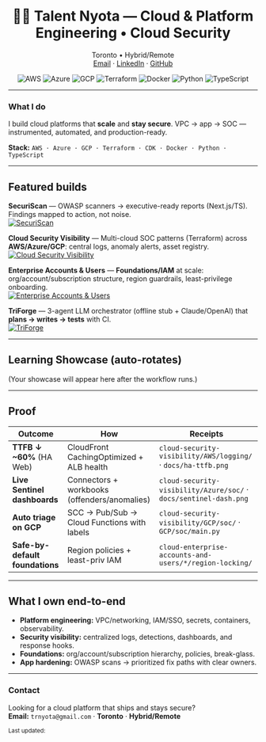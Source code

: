 <!-- Profile banner -->
<h1 align="center">👋🏿 Talent Nyota — Cloud & Platform Engineering • Cloud Security</h1>
<p align="center">
  Toronto • Hybrid/Remote
  <br/>
  <a href="mailto:trnyota@gmail.com">Email</a> ·
  <a href="https://www.linkedin.com/in/talentnyota/">LinkedIn</a> ·
  <a href="https://github.com/devtalent2030">GitHub</a>
</p>

<p align="center">
  <img alt="AWS" src="https://img.shields.io/badge/AWS-232F3E?logo=amazonaws&logoColor=white">
  <img alt="Azure" src="https://img.shields.io/badge/Azure-0078D4?logo=microsoftazure&logoColor=white">
  <img alt="GCP" src="https://img.shields.io/badge/GCP-1a73e8?logo=googlecloud&logoColor=white">
  <img alt="Terraform" src="https://img.shields.io/badge/Terraform-7B42BC?logo=terraform&logoColor=white">
  <img alt="Docker" src="https://img.shields.io/badge/Docker-2496ED?logo=docker&logoColor=white">
  <img alt="Python" src="https://img.shields.io/badge/Python-3776AB?logo=python&logoColor=white">
  <img alt="TypeScript" src="https://img.shields.io/badge/TypeScript-3178C6?logo=typescript&logoColor=white">
</p>

---

### What I do
I build cloud platforms that **scale** and **stay secure**. VPC → app → SOC — instrumented, automated, and production-ready.

**Stack:** `AWS · Azure · GCP · Terraform · CDK · Docker · Python · TypeScript`

---

## Featured builds

**SecuriScan** — OWASP scanners → executive-ready reports (Next.js/TS). Findings mapped to action, not noise.  
[![SecuriScan](https://github-readme-stats.vercel.app/api/pin/?username=devtalent2030&repo=SecuriScan)](https://github.com/devtalent2030/SecuriScan)

**Cloud Security Visibility** — Multi-cloud SOC patterns (Terraform) across **AWS/Azure/GCP**: central logs, anomaly alerts, asset registry.  
[![Cloud Security Visibility](https://github-readme-stats.vercel.app/api/pin/?username=devtalent2030&repo=cloud-security-visibility)](https://github.com/devtalent2030/cloud-security-visibility)

**Enterprise Accounts & Users** — **Foundations/IAM** at scale: org/account/subscription structure, region guardrails, least-privilege onboarding.  
[![Enterprise Accounts & Users](https://github-readme-stats.vercel.app/api/pin/?username=devtalent2030&repo=cloud-enterprise-accounts-and-users)](https://github.com/devtalent2030/cloud-enterprise-accounts-and-users)

**TriForge** — 3-agent LLM orchestrator (offline stub + Claude/OpenAI) that **plans → writes → tests** with CI.  
[![TriForge](https://github-readme-stats.vercel.app/api/pin/?username=devtalent2030&repo=triforge)](https://github.com/devtalent2030/triforge)

---

## Learning Showcase (auto-rotates)
<!-- SHOWCASE_START -->
(Your showcase will appear here after the workflow runs.)
<!-- SHOWCASE_END -->

---

## Proof

| Outcome | How | Receipts |
|---|---|---|
| **TTFB ↓ ~60%** (HA Web) | CloudFront CachingOptimized + ALB health | `cloud-security-visibility/AWS/logging/` · `docs/ha-ttfb.png` |
| **Live Sentinel dashboards** | Connectors + workbooks (offenders/anomalies) | `cloud-security-visibility/Azure/soc/` · `docs/sentinel-dash.png` |
| **Auto triage on GCP** | SCC → Pub/Sub → Cloud Functions with labels | `cloud-security-visibility/GCP/soc/` · `GCP/soc/main.py` |
| **Safe-by-default foundations** | Region policies + least-priv IAM | `cloud-enterprise-accounts-and-users/*/region-locking/` |

---

## What I own end-to-end

- **Platform engineering:** VPC/networking, IAM/SSO, secrets, containers, observability.  
- **Security visibility:** centralized logs, detections, dashboards, and response hooks.  
- **Foundations:** org/account/subscription hierarchy, policies, break-glass.  
- **App hardening:** OWASP scans → prioritized fix paths with clear owners.

---

### Contact
Looking for a cloud platform that ships and stays secure?  
**Email:** `trnyota@gmail.com` · **Toronto** · **Hybrid/Remote**

<sup>Last updated: <!-- timestamp action here --></sup>
